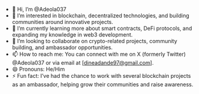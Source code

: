 - 👋 Hi, I’m @Adeola037  
- 👀 I’m interested in blockchain, decentralized technologies, and building communities around innovative projects.  
- 🌱 I’m currently learning more about smart contracts, DeFi protocols, and expanding my knowledge in web3 development.  
- 💞️ I’m looking to collaborate on crypto-related projects, community building, and ambassador opportunities.  
- 📫 How to reach me: You can connect with me on X (formerly Twitter) @Adeola037 or via email at [dineadande97@gmail.com].  
- 😄 Pronouns: He/Him  
- ⚡ Fun fact: I’ve had the chance to work with several blockchain projects as an ambassador, helping grow their communities and raise awareness.


